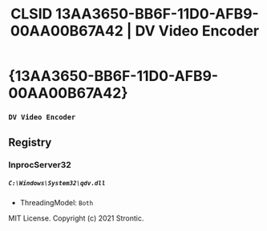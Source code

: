 ﻿---
title: "CLSID 13AA3650-BB6F-11D0-AFB9-00AA00B67A42 | DV Video Encoder"
excerpt: What is COM-Object CLSID 13AA3650-BB6F-11D0-AFB9-00AA00B67A42?
---

# {13AA3650-BB6F-11D0-AFB9-00AA00B67A42}

### `DV Video Encoder`

## Registry


### InprocServer32

##### `C:\Windows\System32\qdv.dll`
* ThreadingModel: `Both`

MIT License. Copyright (c) 2021 Strontic.


